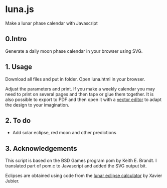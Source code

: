 # luna.js

Make a lunar phase calendar with Javascript

## 0.Intro

Generate a daily moon phase calendar in your browser using SVG.

## 1. Usage

Download all files and put in folder. Open luna.html in your browser.

Adjust the parameters and print. If you make a weekly calendar you may need to print on several pages and then tape or glue them together. It is also possible to export to PDF and then open it with a [vector editor](https://inkscape.org/) to adapt the design to your imagination.

## 2. To do

- Add solar eclipse, red moon and other predictions

## 3. Acknowledgements

This script is based on the BSD Games program pom by Keith E. Brandt. I translated part of pom.c to Javascript and added the SVG output bit.

Eclipses are obtained using code from the [lunar eclipse calculator](http://xjubier.free.fr/en/site_pages/LunarEclipseCalculator.html) by Xavier Jubier.
